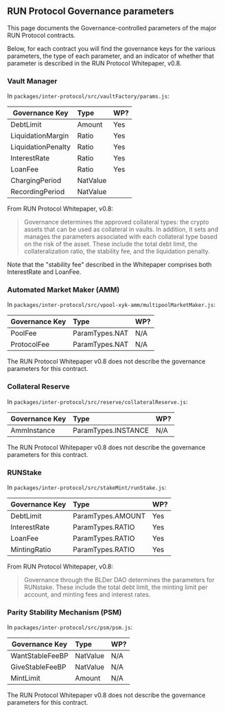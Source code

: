 ## RUN Protocol Governance parameters

This page documents the Governance-controlled parameters of the major RUN Protocol contracts.

Below, for each contract you will find the governance keys for the various parameters,
the type of each parameter, and an indicator of whether that parameter is described in
the RUN Protocol Whitepaper, v0.8.  

### Vault Manager

In `packages/inter-protocol/src/vaultFactory/params.js`:

| Governance Key     | Type              | WP? |
| ------------------ | :---------------- | --- |
| DebtLimit          | Amount            | Yes |
| LiquidationMargin  | Ratio             | Yes |
| LiquidationPenalty | Ratio             | Yes |
| InterestRate       | Ratio             | Yes |
| LoanFee            | Ratio             | Yes |
| ChargingPeriod     | NatValue          |     |
| RecordingPeriod    | NatValue          |     |

From RUN Protocol Whitepaper, v0.8:  
>Governance determines the approved collateral types: the crypto assets that can be used as collateral in vaults. In addition, it sets and manages the parameters associated with each collateral type based on the risk of the asset. These include the total debt limit, the collateralization ratio, the stability fee, and the liquidation penalty. 

Note that the "stability fee" described in the Whitepaper comprises both InterestRate and LoanFee.

### Automated Market Maker (AMM)

In `packages/inter-protocol/src/vpool-xyk-amm/multipoolMarketMaker.js`:

| Governance Key     | Type              | WP? |
| ------------------ | :---------------- | --- |
| PoolFee            | ParamTypes.NAT    | N/A |
| ProtocolFee        | ParamTypes.NAT    | N/A |

The RUN Protocol Whitepaper v0.8 does not describe the governance parameters
for this contract.  

### Collateral Reserve

In `packages/inter-protocol/src/reserve/collateralReserve.js`:

| Governance Key     | Type                | WP? |
| ------------------ | :------------------ | --- |
| AmmInstance        | ParamTypes.INSTANCE | N/A |

The RUN Protocol Whitepaper v0.8 does not describe the governance parameters
for this contract.  

### RUNStake

In `packages/inter-protocol/src/stakeMint/runStake.js`:

| Governance Key     | Type                | WP? |
| ------------------ | :------------------ | --- |
| DebtLimit          | ParamTypes.AMOUNT   | Yes |
| InterestRate       | ParamTypes.RATIO    | Yes |
| LoanFee            | ParamTypes.RATIO    | Yes |
| MintingRatio       | ParamTypes.RATIO    | Yes |

From RUN Protocol Whitepaper, v0.8:  
>Governance through the BLDer DAO determines the parameters for RUNstake. These include the total debt limit, the minting limit per account, and minting fees and interest rates. 

### Parity Stability Mechanism (PSM)

In `packages/inter-protocol/src/psm/psm.js`:

| Governance Key     | Type                | WP? |
| ------------------ | :------------------ | --- |
| WantStableFeeBP    | NatValue            | N/A |
| GiveStableFeeBP    | NatValue            | N/A |
| MintLimit          | Amount              | N/A |

The RUN Protocol Whitepaper v0.8 does not describe the governance parameters
for this contract.
